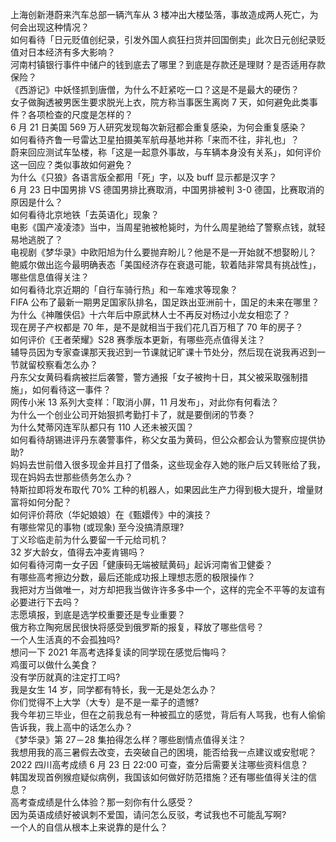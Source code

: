 上海创新港蔚来汽车总部一辆汽车从 3 楼冲出大楼坠落，事故造成两人死亡，为何会出现这种情况？  
如何看待「日元贬值创纪录，引发外国人疯狂扫货并回国倒卖」此次日元创纪录贬值对日本经济有多大影响？  
河南村镇银行事件中储户的钱到底去了哪里？到底是存款还是理财？是否适用存款保险？  
《西游记》中妖怪抓到唐僧，为什么不赶紧吃一口？这是不是最大的硬伤？  
女子做胸透被男医生要求脱光上衣，院方称当事医生离岗 7 天，如何避免此类事件？各项检查的尺度是怎样的？  
6 月 21 日美国 569 万人研究发现每次新冠都会重复感染，为何会重复感染？  
如何看待齐鲁一号雷达卫星拍摄美军航母基地并称「来而不往，非礼也」？  
蔚来回应测试车坠楼，称「这是一起意外事故，与车辆本身没有关系」，如何评价这一回应？类似事故如何避免？  
为什么《只狼》各语言版全都用「死」字，以及 buff 显示都是汉字？  
6 月 23 日中国男排 VS 德国男排比赛取消，中国男排被判 3-0 德国，比赛取消的原因是什么？  
如何看待北京地铁「去英语化」现象？  
电影《国产凌凌漆》当中，当周星驰被枪毙时，为什么周星驰给了警察点钱，就轻易地逃脱了？  
电视剧《梦华录》中欧阳旭为什么要抛弃盼儿？他是不是一开始就不想娶盼儿？  
鲍威尔做出迄今最明确表态「美国经济存在衰退可能，软着陆非常具有挑战性」，哪些信息值得关注？  
如何看待北京近期的「自行车骑行热」和一车难求等现象？  
FIFA 公布了最新一期男足国家队排名，国足跌出亚洲前十，国足的未来在哪里？  
为什么《神雕侠侣》十六年后中原武林人士不再反对杨过小龙女相恋了？  
现在房子产权都是 70 年，是不是就相当于我们花几百万租了 70 年的房子？  
如何评价《王者荣耀》S28 赛季版本更新，有哪些亮点值得关注？  
辅导员因为专家查课那天我迟到一节课就记旷课十节处分，然后现在说我再迟到一节就留校察看怎么办？  
丹东父女黄码看病被拦后袭警，警方通报「女子被拘十日，其父被采取强制措施」，如何看待这一事件？  
网传小米 13 系列大变样：「取消小屏，11 月发布」，对此你有何看法？  
为什么一个创业公司开始狠抓考勤打卡了，就是要倒闭的节奏？  
为什么梵蒂冈连军队都只有 110 人还未被灭国？  
如何看待胡锡进评丹东袭警事件，称父女虽为黄码，但公众都会认为警察应提供协助?  
妈妈去世前借入很多现金并且打了借条，这些现金存入她的账户后又转账给了我，现在妈妈去世那些债务怎么办？  
特斯拉即将发布取代 70% 工种的机器人，如果因此生产力得到极大提升，增量财富将如何分配？  
如何评价蒋欣（华妃娘娘）在《甄嬛传》中的演技？  
有哪些常见的事物 (或现象) 至今没搞清原理?  
丁义珍临走前为什么要留一千元给司机？  
32 岁大龄女，值得去冲麦肯锡吗？  
如何看待河南一女子因「健康码无端被赋黄码」起诉河南省卫健委？  
有哪些高考擦边分数，最后还能成功报上理想志愿的极限操作？  
我把对方当做唯一，对方却把我当做许许多多中一个，这样的完全不平等的友谊有必要进行下去吗？  
志愿填报，到底是选学校重要还是专业重要？  
俄方称立陶宛居民很快将感受到俄罗斯的报复，释放了哪些信号？  
一个人生活真的不会孤独吗?  
想问一下 2021 年高考选择复读的同学现在感觉后悔吗？  
鸡蛋可以做什么美食？  
没有学历就真的注定打工吗?  
我是女生 14 岁，同学都有特长，我一无是处怎么办？  
你们觉得不上大学（大专）是不是一辈子的遗憾?  
我今年初三毕业，但在之前我总有一种被孤立的感觉，背后有人骂我，也有人偷偷告诉我，我上高中的话怎么办？  
《梦华录》第 27－28 集拍得怎么样？哪些剧情点值得关注？  
我想用我的高三暑假去改变，去突破自己的困境，能否给我一点建议或安慰呢？  
2022 四川高考成绩 6 月 23 日 22:00 可查，查分后需要关注哪些资料信息？  
韩国发现首例猴痘疑似病例，我国该如何做好防范措施？还有哪些值得关注的信息？  
高考查成绩是什么体验？那一刻你有什么感受？  
因为英语成绩好被讽刺不爱国，请问怎么反驳，考试我也不可能乱写啊?  
一个人的自信从根本上来说靠的是什么？  
